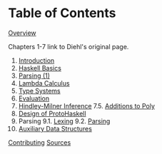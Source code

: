 # Table of Contents

[Overview](Overview.md)

Chapters 1-7 link to Diehl's original page.

1. [Introduction](dev.stephendiehl.com/fun/000_introduction.html)
2. [Haskell Basics](dev.stephendiehl.com/fun/001_basics.html)
3. [Parsing (1)](dev.stephendiehl.com/fun/002_parsers.html)
4. [Lambda Calculus](dev.stephendiehl.com/fun/003_lambda_calculus.html)
5. [Type Systems](dev.stephendiehl.com/fun/004_type_systems.html)
6. [Evaluation](dev.stephendiehl.com/fun/005_evaluation.html)
7. [Hindley-Milner Inference](dev.stephendiehl.com/fun/006_hindley_milner.html)
  7.5. [Additions to Poly](7/7.5_additions_to_poly.md)
8. [Design of ProtoHaskell](8_design_of_protohaskell.md)
9. Parsing
  9.1. [Lexing](9/9.1_lexing.md)
  9.2. [Parsing](9/9.2_parsing.md)
10. [Auxiliary Data Structures](10/auxiliary_data_structures_overview.md)


[Contributing](Contributing.md)
[Sources](Sources.md)
